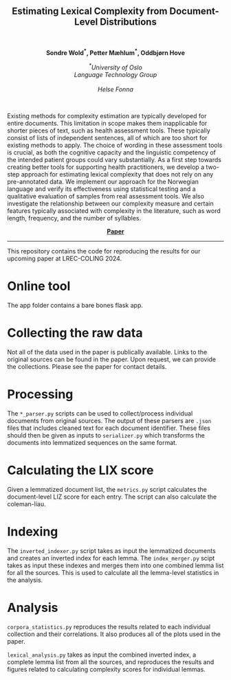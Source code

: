 <h2 align="center"><b>Estimating Lexical Complexity from Document-Level Distributions</h2><br></b>


<p align="center">
  <b>Sondre Wold<sup>*</sup>, Petter Mæhlum<sup>*</sup>, Oddbjørn Hove</b>
</p>

<p align="center">
  <i>
    <sup>*</sup>University of Oslo<br>
    Language Technology Group<br>
  </i>
  <br>
  <i> Helse Fonna </i>
</p>
<br>

Existing methods for complexity estimation are typically developed for entire documents. This limitation in scope makes them inapplicable for shorter pieces of text, such as health assessment tools. These typically consist of lists of independent sentences, all of which are too short for existing methods to apply. The choice of wording in these assessment tools is crucial, as both the cognitive capacity and the linguistic competency of the intended patient groups could vary substantially. As a first step towards creating better tools for supporting health practitioners, we develop a two-step approach for estimating lexical complexity that does not rely on any pre-annotated data. We implement our approach for the Norwegian language and verify its effectiveness using statistical testing and a qualitative evaluation of samples from real assessment tools. We also investigate the relationship between our complexity measure and certain features typically associated with complexity in the literature, such as word length, frequency, and the number of syllables.

<p align="center">
  <a href="https://arxiv.org/abs/2404.01196"><b>Paper</b></a><br>
</p>

_______

This repository contains the code for reproducing the results for our
upcoming paper at LREC-COLING 2024. 

# Online tool
The app folder contains a bare bones flask app.

# Collecting the raw data

Not all of the data used in the paper is publically available. Links to the
original sources can be found in the paper. Upon request, we can provide
the collections. Please see the paper for contact details.

# Processing

The `*_parser.py` scripts can be used to collect/process individual
documents from original sources. The output of these parsers are
`.json` files that includes cleaned text for each document identifier.
These files should then be given as inputs to `serializer.py` which
transforms the documents into lemmatized  sequences on the same format.

# Calculating the LIX score

Given a lemmatized document list, the `metrics.py` script calculates the
document-level LIZ score for each entry. The script can also calculate the
coleman-liau.

# Indexing

The `inverted_indexer.py` script takes as input the lemmatized documents
and creates an inverted index for each lemma. The `index_merger.py` scipt
takes as input these indexes and merges them into one combined lemma list
for all the sources. This is used to calculate all the lemma-level
statistics in the analysis.

# Analysis

`corpora_statistics.py` reproduces the results related to each individual
collection and their correlations. It also produces all of the plots used
in the paper.

`lexical_analysis.py` takes as input the combined inverted index, a
complete lemma list from all the sources, and reproduces the results and
figures related to calculating complexity scores for individual lemmas.

